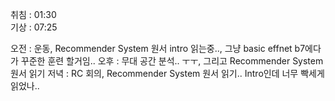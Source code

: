 취침 : 01:30  
기상 : 07:25  
  
오전 : 운동, Recommender System 원서 intro 읽는중.., 그냥 basic effnet b7에다가 꾸준한 훈련 할거임..
오후 : 무대 공간 분석.. ㅜㅜ, 그리고 Recommender System 원서 읽기
저녁 : RC 회의, Recommender System 원서 읽기..  Intro인데 너무 빡세게 읽었나..
